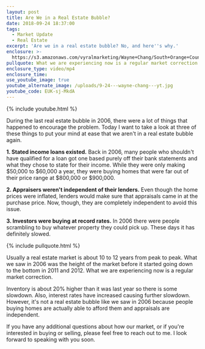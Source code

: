 ```yaml
---
layout: post
title: Are We in a Real Estate Bubble?
date: 2018-09-24 18:37:00
tags:
  - Market Update
  - Real Estate
excerpt: 'Are we in a real estate bubble? No, and here''s why.'
enclosure: >-
  https://s3.amazonaws.com/vyralmarketing/Wayne+Chang/South+Orange+County+Real+Estate-+Are+We+in+a+Real+Estate+Bubble%253F.mp4
pullquote: What we are experiencing now is a regular market correction.
enclosure_type: video/mp4
enclosure_time:
use_youtube_image: true
youtube_alternate_image: /uploads/9-24---wayne-chang---yt.jpg
youtube_code: EUK-sj-MkdA
---
```


{% include youtube.html %}

During the last real estate bubble in 2006, there were a lot of things that happened to encourage the problem. Today I want to take a look at three of these things to put your mind at ease that we aren't in a real estate bubble again.

**1. Stated income loans existed.** Back in 2006, many people who shouldn't have qualified for a loan got one based purely off their bank statements and what they chose to state for their income. While they were only making $50,000 to $60,000 a year, they were buying homes that were far out of their price range at $800,000 or $900,000.

**2. Appraisers weren't independent of their lenders.** Even though the home prices were inflated, lenders would make sure that appraisals came in at the purchase price. Now, though, they are completely independent to avoid this issue.

**3. Investors were buying at record rates.** In 2006 there were people scrambling to buy whatever property they could pick up. These days it has definitely slowed.

{% include pullquote.html %}

Usually a real estate market is about 10 to 12 years from peak to peak. What we saw in 2006 was the height of the market before it started going down to the bottom in 2011 and 2012. What we are experiencing now is a regular market correction.

Inventory is about 20% higher than it was last year so there is some slowdown. Also, interest rates have increased causing further slowdown. However, it's not a real estate bubble like we saw in 2006 because people buying homes are actually able to afford them and appraisals are independent.

If you have any additional questions about how our market, or if you're interested in buying or selling, please feel free to reach out to me. I look forward to speaking with you soon.